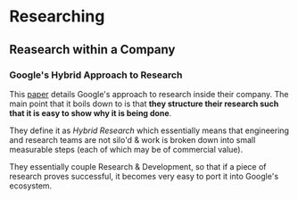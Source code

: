 # Researching

## Reasearch within a Company

### Google's Hybrid Approach to Research

This [paper](https://static.googleusercontent.com/media/research.google.com/en//pubs/archive/38149.pdf) details Google's approach to research inside their company. The main point that it boils down to is that **they structure their research such that it is easy to show why it is being done**. 

They define it as *Hybrid Research* which essentially means that engineering and research teams are not silo'd & work is broken down into small measurable steps (each of which may be of commercial value).

They essentially couple Research & Development, so that if a piece of research proves successful, it becomes very easy to port it into Google's ecosystem.
